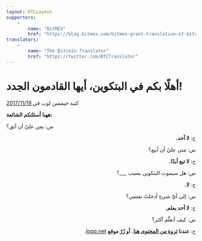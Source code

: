 ```yaml
---
layout: RTLLayout
supporters: 
    - 
        name: "BitMEX"
        href: "https://blog.bitmex.com/bitmex-grant-translation-of-bitcoin-content-into-african-languages/"
translators: 
    - 
        name: "The ₿itcoin Translator"
        href: "https://twitter.com/BTCTranslator"
---
```


# أهلًا بكم في البتكوين، أيها القادمون الجدد!

كتبه جيمسن لوب في<a href="https://twitter.com/lopp/status/932350908461133825"> 2017/11/19</a>

<LanguageDropdown/>

**ههنا أسئلتكم الشائعة:**


س: بمن عليّ أن أثق؟


<p dir="rtl">
ج: <strong>لا أحد.</strong></p>


<p dir="rtl">
س: متى عليّ أن أبيع؟</p>


<p dir="rtl">
ج: <strong>لا تبع أبدًا.</strong></p>


<p dir="rtl">
س: هل سيموت البتكوين بسبب ___؟</p>


<p dir="rtl">
ج: <strong>لا.</strong></p>


<p dir="rtl">
س: إلى أيّ شيءٍ أدخلتُ نفسي؟</p>


<p dir="rtl">
ج: <strong>لا أحد يعلم.</strong></p>


<p dir="rtl">
س: كيف أتعلّم أكثر؟</p>


<p dir="rtl">
ج: <strong>عندنا <a href="/egy/ar/translations/">ثروة من المحتوى هنا</a>.</strong> <strong>أو زُرْ موقع</strong> <a href="https://www.lopp.net/bitcoin-information.html">lopp.net</a>.</p>
